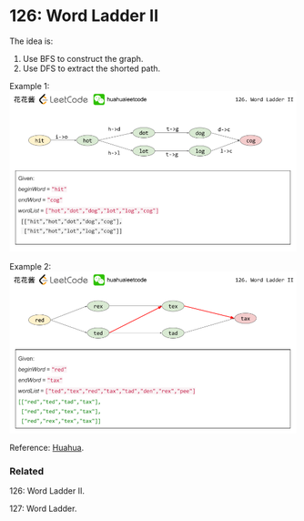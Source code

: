 # 126: Word Ladder II
The idea is:
1. Use BFS to construct the graph.
2. Use DFS to extract the shorted path.

Example 1:
![chart](LC126_1.png)

Example 2:
![chart](LC126_2.png)

Reference: [Huahua](http://zxi.mytechroad.com/blog/searching/leetcode-126-word-ladder-ii/).

### Related
126: Word Ladder II.

127: Word Ladder.